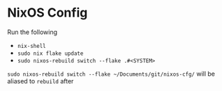 # NixOS Config

Run the following
* `nix-shell`
* `sudo nix flake update` 
* `sudo nixos-rebuild switch --flake .#<SYSTEM>`

`sudo nixos-rebuild switch --flake ~/Documents/git/nixos-cfg/` will be aliased to `rebuild` after
